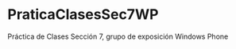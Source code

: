 PraticaClasesSec7WP
===================

Práctica de Clases Sección 7, grupo de exposición Windows Phone